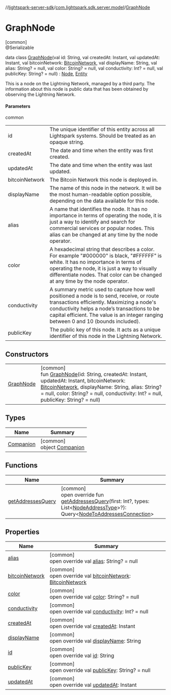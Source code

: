//[lightspark-server-sdk](../../../index.md)/[com.lightspark.sdk.server.model](../index.md)/[GraphNode](index.md)

# GraphNode

[common]\
@Serializable

data class [GraphNode](index.md)(val id: String, val createdAt: Instant, val updatedAt: Instant, val bitcoinNetwork: [BitcoinNetwork](../-bitcoin-network/index.md), val displayName: String, val alias: String? = null, val color: String? = null, val conductivity: Int? = null, val publicKey: String? = null) : [Node](../-node/index.md), [Entity](../-entity/index.md)

This is a node on the Lightning Network, managed by a third party. The information about this node is public data that has been obtained by observing the Lightning Network.

#### Parameters

common

| | |
|---|---|
| id | The unique identifier of this entity across all Lightspark systems. Should be treated as an opaque string. |
| createdAt | The date and time when the entity was first created. |
| updatedAt | The date and time when the entity was last updated. |
| bitcoinNetwork | The Bitcoin Network this node is deployed in. |
| displayName | The name of this node in the network. It will be the most human-readable option possible, depending on the data available for this node. |
| alias | A name that identifies the node. It has no importance in terms of operating the node, it is just a way to identify and search for commercial services or popular nodes. This alias can be changed at any time by the node operator. |
| color | A hexadecimal string that describes a color. For example &quot;#000000&quot; is black, &quot;#FFFFFF&quot; is white. It has no importance in terms of operating the node, it is just a way to visually differentiate nodes. That color can be changed at any time by the node operator. |
| conductivity | A summary metric used to capture how well positioned a node is to send, receive, or route transactions efficiently. Maximizing a node's conductivity helps a node’s transactions to be capital efficient. The value is an integer ranging between 0 and 10 (bounds included). |
| publicKey | The public key of this node. It acts as a unique identifier of this node in the Lightning Network. |

## Constructors

| | |
|---|---|
| [GraphNode](-graph-node.md) | [common]<br>fun [GraphNode](-graph-node.md)(id: String, createdAt: Instant, updatedAt: Instant, bitcoinNetwork: [BitcoinNetwork](../-bitcoin-network/index.md), displayName: String, alias: String? = null, color: String? = null, conductivity: Int? = null, publicKey: String? = null) |

## Types

| Name | Summary |
|---|---|
| [Companion](-companion/index.md) | [common]<br>object [Companion](-companion/index.md) |

## Functions

| Name | Summary |
|---|---|
| [getAddressesQuery](get-addresses-query.md) | [common]<br>open override fun [getAddressesQuery](get-addresses-query.md)(first: Int?, types: List&lt;[NodeAddressType](../-node-address-type/index.md)&gt;?): Query&lt;[NodeToAddressesConnection](../-node-to-addresses-connection/index.md)&gt; |

## Properties

| Name | Summary |
|---|---|
| [alias](alias.md) | [common]<br>open override val [alias](alias.md): String? = null |
| [bitcoinNetwork](bitcoin-network.md) | [common]<br>open override val [bitcoinNetwork](bitcoin-network.md): [BitcoinNetwork](../-bitcoin-network/index.md) |
| [color](color.md) | [common]<br>open override val [color](color.md): String? = null |
| [conductivity](conductivity.md) | [common]<br>open override val [conductivity](conductivity.md): Int? = null |
| [createdAt](created-at.md) | [common]<br>open override val [createdAt](created-at.md): Instant |
| [displayName](display-name.md) | [common]<br>open override val [displayName](display-name.md): String |
| [id](id.md) | [common]<br>open override val [id](id.md): String |
| [publicKey](public-key.md) | [common]<br>open override val [publicKey](public-key.md): String? = null |
| [updatedAt](updated-at.md) | [common]<br>open override val [updatedAt](updated-at.md): Instant |
